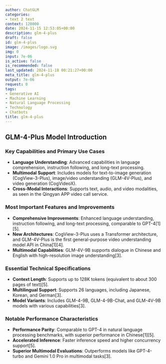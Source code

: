 ```yaml
---
author: ChatGLM
categories:
- text 2 text
context: 128000
date: 2024-11-15 12:53:05+00:00
description: glm-4-plus
draft: false
id: glm-4-plus
image: /images/logo.svg
img: 0
input: 7e-06
is_active: false
is_recommended: false
last_updated: 2024-11-18 00:21:27+00:00
meta_title: glm-4-plus
output: 7e-06
request: 0
tags:
- Generative AI
- Machine Learning
- Natural Language Processing
- Technology
- Chatbots
title: glm-4-plus
---
```




## GLM-4-Plus Model Introduction

### Key Capabilities and Primary Use Cases
- **Language Understanding**: Advanced capabilities in language comprehension, instruction following, and long-text processing.
- **Multimodal Support**: Includes models for text-to-image generation (CogView-3-Plus), image/video understanding (GLM-4V-Plus), and video generation (CogVideoX).
- **Cross-Modal Interactions**: Supports text, audio, and video modalities, as seen in the Qingyan APP video call service.

### Most Important Features and Improvements
- **Comprehensive Improvements**: Enhanced language understanding, instruction following, and long-text processing, comparable to GPT-4[1][5].
- **New Architectures**: CogView-3-Plus uses a Transformer architecture, and GLM-4V-Plus is the first general-purpose video understanding model API in China[1][4].
- **Multimodal Capabilities**: GLM-4V-9B supports dialogue in Chinese and English with high-resolution image understanding[3].

### Essential Technical Specifications
- **Context Length**: Supports up to 128K tokens (equivalent to about 300 pages of text)[5].
- **Multilingual Support**: Supports 26 languages, including Japanese, Korean, and German[3].
- **Model Variants**: Includes GLM-4-9B, GLM-4-9B-Chat, and GLM-4V-9B models with various capabilities[3].

### Notable Performance Characteristics
- **Performance Parity**: Comparable to GPT-4 in natural language processing benchmarks, with superior performance in Chinese[1][5].
- **Accelerated Inference**: Faster inference speed and higher concurrency support[5].
- **Superior Multimodal Evaluations**: Outperforms models like GPT-4-turbo and Gemini 1.0 Pro in multimodal tasks[3].

